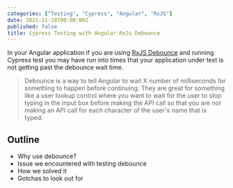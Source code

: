 ```yaml
---
categories: ["Testing", "Cypress", "Angular", "RxJS"]
date: 2021-11-18T00:00:00Z
published: false
title: Cypress Testing with Angular RxJs Debounce
---
```


In your Angular application if you are using [RxJS Debounce](https://rxjs.dev/api/operators/debounce) and running Cypress test you may have run into times that your application under test is not getting past the debounce wait time.

> Debounce is a way to tell Angular to wait X number of milliseconds for something to happen before continuing.  They are great for something like a user lookup control where you want to wait for the user to stop typing in the input box before making the API call so that you are not making an API call for each character of the user's name that is typed.

<!--more-->

## Outline

* Why use debounce?
* Issue we encountered with testing debounce
* How we solved it
* Gotchas to look out for
